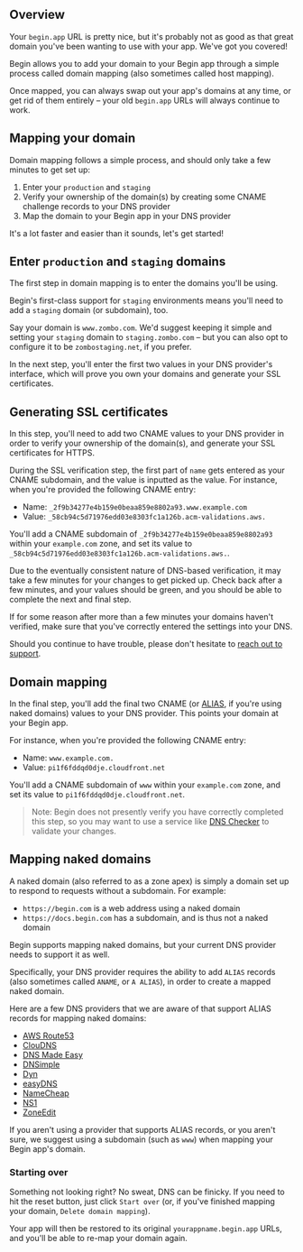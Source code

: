 ## Overview

Your `begin.app` URL is pretty nice, but it's probably not as good as that great domain you've been wanting to use with your app. We've got you covered!

Begin allows you to add your domain to your Begin app through a simple process called domain mapping (also sometimes called host mapping).

Once mapped, you can always swap out your app's domains at any time, or get rid of them entirely – your old `begin.app` URLs will always continue to work.


## Mapping your domain

Domain mapping follows a simple process, and should only take a few minutes to get set up:
1. Enter your `production` and `staging`
2. Verify your ownership of the domain(s) by creating some CNAME challenge records to your DNS provider
3. Map the domain to your Begin app in your DNS provider

It's a lot faster and easier than it sounds, let's get started!


## Enter `production` and `staging` domains

The first step in domain mapping is to enter the domains you'll be using.

Begin's first-class support for `staging` environments means you'll need to add a `staging` domain (or subdomain), too.

Say your domain is `www.zombo.com`. We'd suggest keeping it simple and setting your `staging` domain to `staging.zombo.com` – but you can also opt to configure it to be `zombostaging.net`, if you prefer.

In the next step, you'll enter the first two values in your DNS provider's interface, which will prove you own your domains and generate your SSL certificates.


## Generating SSL certificates

In this step, you'll need to add two CNAME values to your DNS provider in order to verify your ownership of the domain(s), and generate your SSL certificates for HTTPS.

During the SSL verification step, the first part of `name` gets entered as your CNAME subdomain, and the value is inputted as the value. For instance, when you're provided the following CNAME entry:

- Name: `_2f9b34277e4b159e0beaa859e8802a93.www.example.com`
- Value: `_58cb94c5d71976edd03e8303fc1a126b.acm-validations.aws.`

You'll add a CNAME subdomain of `_2f9b34277e4b159e0beaa859e8802a93` within your `example.com` zone, and set its value to `_58cb94c5d71976edd03e8303fc1a126b.acm-validations.aws.`.

Due to the eventually consistent nature of DNS-based verification, it may take a few minutes for your changes to get picked up. Check back after a few minutes, and your values should be green, and you should be able to complete the next and final step.

If for some reason after more than a few minutes your domains haven't verified, make sure that you've correctly entered the settings into your DNS.

Should you continue to have trouble, please don't hesitate to [reach out to support](https://begin.com/support).


## Domain mapping

In the final step, you'll add the final two CNAME (or [ALIAS](#mapping-naked-domains), if you're using naked domains) values to your DNS provider. This points your domain at your Begin app.

For instance, when you're provided the following CNAME entry:

- Name: `www.example.com.`
- Value: `pi1f6fddqd0dje.cloudfront.net`

You'll add a CNAME subdomain of `www` within your `example.com` zone, and set its value to `pi1f6fddqd0dje.cloudfront.net`.

> Note: Begin does not presently verify you have correctly completed this step, so you may want to use a service like [DNS Checker](https://dnschecker.org/) to validate your changes.


## Mapping naked domains

A naked domain (also referred to as a zone apex) is simply a domain set up to respond to requests without a subdomain. For example:

- `https://begin.com` is a web address using a naked domain
- `https://docs.begin.com` has a subdomain, and is thus not a naked domain

Begin supports mapping naked domains, but your current DNS provider needs to support it as well.

Specifically, your DNS provider requires the ability to add `ALIAS` records (also sometimes called `ANAME`, or `A ALIAS`), in order to create a mapped naked domain.

Here are a few DNS providers that we are aware of that support ALIAS records for mapping naked domains:

- [AWS Route53](https://docs.aws.amazon.com/Route53/latest/DeveloperGuide/resource-record-sets-choosing-alias-non-alias.html)
- [ClouDNS](https://www.cloudns.net/wiki/article/18/)
- [DNS Made Easy](http://help.dnsmadeeasy.com/managed-dns/records/aname-records/)
- [DNSimple](https://support.dnsimple.com/articles/alias-record/)
- [Dyn](https://dyn.com/dns/managed-dns/alias/)
- [easyDNS](https://fusion.easydns.com/index.php?/Knowledgebase/Article/View/190/7/aname-records/)
- [NameCheap](https://www.namecheap.com/support/knowledgebase/article.aspx/9646/2237/how-can-i-set-up-a-cname-record-for-my-domain)
- [NS1](https://ns1.com/knowledgebase/cname-alias-and-linked-records)
- [ZoneEdit](https://support.zoneedit.com/Knowledgebase/Article/View/1/1/root-domain-aliases-root-aliases-zone-apex-aliases-implemeneted-as-anames)

If you aren't using a provider that supports ALIAS records, or you aren't sure, we suggest using a subdomain (such as `www`) when mapping your Begin app's domain.


### Starting over

Something not looking right? No sweat, DNS can be finicky. If you need to hit the reset button, just click `Start over` (or, if you've finished mapping your domain, `Delete domain mapping`).

Your app will then be restored to its original `yourappname.begin.app` URLs, and you'll be able to re-map your domain again.
